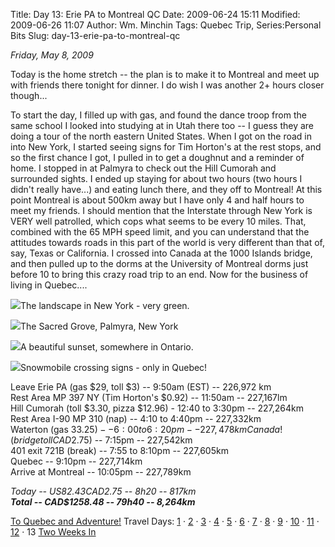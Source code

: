 Title: Day 13: Erie PA to Montreal QC
Date: 2009-06-24 15:11
Modified: 2009-06-26 11:07
Author: Wm. Minchin
Tags: Quebec Trip, Series:Personal Bits
Slug: day-13-erie-pa-to-montreal-qc

*Friday, May 8, 2009*

Today is the home stretch -- the plan is to make it to Montreal and meet
up with friends there tonight for dinner. I do wish I was another 2+
hours closer though...

To start the day, I filled up with gas, and found the dance troop from
the same school I looked into studying at in Utah there too -- I guess
they are doing a tour of the north eastern United States. When I got on
the road in into New York, I started seeing signs for Tim Horton's at
the rest stops, and so the first chance I got, I pulled in to get a
doughnut and a reminder of home. I stopped in at Palmyra to check out
the Hill Cumorah and surrounded sights. I ended up staying for about two
hours (two hours I didn't really have...) and eating lunch there, and
they off to Montreal! At this point Montreal is about 500km away but I
have only 4 and half hours to meet my friends. I should mention that the
Interstate through New York is VERY well patrolled, which cops what
seems to be every 10 miles. That, combined with the 65 MPH speed limit,
and you can understand that the attitudes towards roads in this part of
the world is very different than that of, say, Texas or California. I
crossed into Canada at the 1000 Islands bridge, and then pulled up to
the dorms at the University of Montreal dorms just before 10 to bring
this crazy road trip to an end. Now for the business of living in
Quebec....

![](http://1.bp.blogspot.com/_fWUoqQ2t4Js/SkKl8fcf7PI/AAAAAAAAA8E/0_aDR3S4MvU/s400/IMG_7423.jpg)The
landscape in New York - very green.

![](http://1.bp.blogspot.com/_fWUoqQ2t4Js/SkKl8CewC9I/AAAAAAAAA78/OsROUU4Cvao/s400/IMG_7436.jpg)The
Sacred Grove, Palmyra, New York

![](http://2.bp.blogspot.com/_fWUoqQ2t4Js/SkKl7xn27xI/AAAAAAAAA70/yyf17qAYk6M/s400/IMG_7452.jpg)A
beautiful sunset, somewhere in Ontario.

![](http://3.bp.blogspot.com/_fWUoqQ2t4Js/SkKl7heEPUI/AAAAAAAAA7s/XRSi1yXc4bY/s400/IMG_7455.jpg)Snowmobile
crossing signs - only in Quebec!

Leave Erie PA (gas $29, toll $3) -- 9:50am (EST) -- 226,972 km  
Rest Area MP 397 NY (Tim Horton's $0.92) -- 11:50am -- 227,167lm  
Hill Cumorah (toll $3.30, pizza $12.96) - 12:40 to 3:30pm -- 227,264km  
Rest Area I-90 MP 310 (nap) -- 4:10 to 4:40pm -- 227,332km  
Waterton (gas $33.25) -- 6:00 to 6:20pm -- 227,478km  
Canada! (bridge toll CAD$2.75) -- 7:15pm -- 227,542km  
401 exit 721B (break) -- 7:55 to 8:10pm -- 227,605km  
Quebec -- 9:10pm -- 227,714km  
Arrive at Montreal -- 10:05pm -- 227,789km

*Today -- US$82.43 CAD$2.75 -- 8h20 -- 817km*  
***Total -- CAD$1258.48 -- 79h40 -- 8,264km***

[To Quebec and
Adventure!](http://blog.minchin.ca/2009/04/to-quebec-and-adventure.html)
Travel Days:
[1](http://blog.minchin.ca/2009/05/day-1-edmonton-to-cardston.html) ·
[2](http://blog.minchin.ca/2009/05/day-2-cardston-ab-to-provo-ut.html) ·
[3](http://blog.minchin.ca/2009/05/day-3-provo-ut.html) ·
[4](http://blog.minchin.ca/2009/05/day-4-provo-ut-to-las-vegas-nv.html)
·
[5](http://blog.minchin.ca/2009/05/day-5-las-vegas-nv-to-san-diego-ca.html)
· [6](http://blog.minchin.ca/2009/05/day-6-san-diego-ca.html) ·
[7](http://blog.minchin.ca/2009/05/day-7-san-deigo-ca-to-mesa-az.html) ·
[8](http://blog.minchin.ca/2009/05/day-8-mesa-az-to-el-paso-tx.html) ·
[9](http://blog.minchin.ca/2009/05/day-9-el-paso-to-dallas-tx.html) ·
[10](http://blog.minchin.ca/2009/05/day-10-dallas-tx-to-texarkana-ar.html)
·
[11](http://blog.minchin.ca/2009/06/day-11-texarkana-ak-to-nashville-tn.html)
·
[12](http://blog.minchin.ca/2009/06/day-12-nashville-tn-to-erie-pa.html)
· 13
[Two Weeks
In](http://blog.minchin.ca/2009/06/two-weeks-in-life-in-quebec.html)
